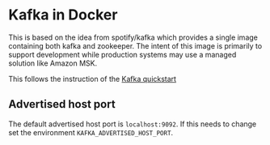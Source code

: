 # Kafka in Docker

This is based on the idea from spotify/kafka which provides a single image containing both kafka and zookeeper.  The intent of this image is primarily to support development while production systems may use a managed solution like Amazon MSK.

This follows the instruction of the [Kafka quickstart](https://kafka.apache.org/quickstart)

## Advertised host port

The default advertised host port is `localhost:9092`.  If this needs to change set the environment `KAFKA_ADVERTISED_HOST_PORT`.
